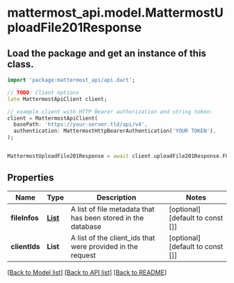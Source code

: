 # mattermost_api.model.MattermostUploadFile201Response

## Load the package and get an instance of this class.
```dart
import 'package:mattermost_api/api.dart';

// TODO: Client options
late MattermostApiClient client;

// example client with HTTP Bearer authorization and string token:
client = MattermostApiClient(
  basePath: 'https://your-server.tld/api/v4',
  authentication: MattermostHttpBearerAuthentication('YOUR TOKEN'),
);


MattermostUploadFile201Response = await client.uploadFile201Response.FUNCTION_THAT_RETURNS_THIS_CLASS();

```

## Properties
Name | Type | Description | Notes
------------ | ------------- | ------------- | -------------
**fileInfos** | [**List<MattermostFileInfo>**](MattermostFileInfo.md) | A list of file metadata that has been stored in the database | [optional] [default to const []]
**clientIds** | **List<String>** | A list of the client_ids that were provided in the request | [optional] [default to const []]

[[Back to Model list]](../GENERATED_README.md#documentation-for-models) [[Back to API list]](../GENERATED_README.md#documentation-for-api-endpoints) [[Back to README]](../GENERATED_README.md)


